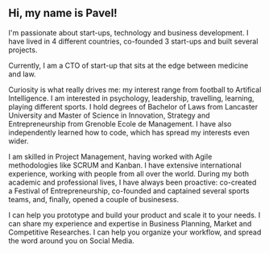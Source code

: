 ## Hi, my name is Pavel!

I'm passionate about start-ups, technology and business development. I have lived in 4 different countries, co-founded 3 start-ups and built several projects.

Currently, I am a CTO of start-up that sits at the edge between medicine and law.

Curiosity is what really drives me: my interest range from football to Artifical Intelligence. I am interested in psychology, leadership, travelling, learning, playing different sports.
I hold degrees of Bachelor of Laws from Lancaster University and Master of Science in Innovation, Strategy and Entrepreneurship from Grenoble Ecole de Management.
I have also independently learned how to code, which has spread my interests even wider.


I am skilled in Project Management, having worked with Agile methodologies like SCRUM and Kanban. I have extensive international experience, working with people from all over the world. During my both academic and professional lives, I have always been proactive: co-created a Festival of Entrepreneurship, co-founded and captained several sports teams, and, finally, opened a couple of businesess.


I can help you prototype and build your product and scale it to your needs. I can share my experience and expertise in Business Planning, Market and Competitive Researches. I can help you organize your workflow, and spread the word around you on Social Media.

